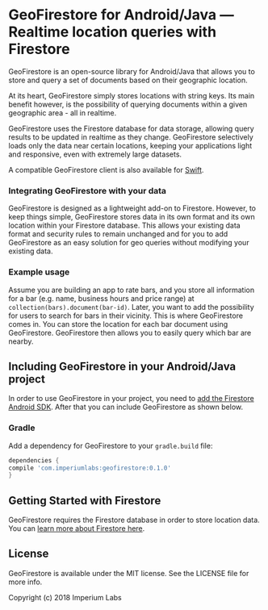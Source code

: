 # GeoFirestore for Android/Java — Realtime location queries with Firestore

GeoFirestore is an open-source library for Android/Java that allows you to store and query a set of documents based on their geographic location.

At its heart, GeoFirestore simply stores locations with string keys. Its main benefit however, is the possibility of querying documents within a given geographic area - all in realtime.

GeoFirestore uses the Firestore database for data storage, allowing query results to be updated in realtime as they change. GeoFirestore selectively loads only the data near certain locations, keeping your applications light and responsive, even with extremely large datasets.

A compatible GeoFirestore client is also available for [Swift](https://github.com/imperiumlabs/GeoFirestore-Swift).

### Integrating GeoFirestore with your data

GeoFirestore is designed as a lightweight add-on to Firestore. However, to keep things simple, GeoFirestore stores data in its own format and its own location within your Firestore database. This allows your existing data format and security rules to remain unchanged and for you to add GeoFirestore as an easy solution for geo queries without modifying your existing data.

### Example usage

Assume you are building an app to rate bars, and you store all information for a bar (e.g. name, business hours and price range) at `collection(bars).document(bar-id)`. Later, you want to add the possibility for users to search for bars in their vicinity. This is where GeoFirestore comes in. You can store the location for each bar document using GeoFirestore. GeoFirestore then allows you to easily query which bar are nearby.

## Including GeoFirestore in your Android/Java project 

In order to use GeoFirestore in your project, you need to [add the Firestore Android
SDK](https://firebase.google.com/docs/firestore/quickstart). After that you can include GeoFirestore as shown below.

### Gradle

Add a dependency for GeoFirestore to your `gradle.build` file:

```groovy
dependencies {
compile 'com.imperiumlabs:geofirestore:0.1.0'
}
```

## Getting Started with Firestore

GeoFirestore requires the Firestore database in order to store location data. You can [learn more about Firestore here](https://firebase.google.com/docs/firestore/).

## License

GeoFirestore is available under the MIT license. See the LICENSE file for more info.

Copyright (c) 2018 Imperium Labs

